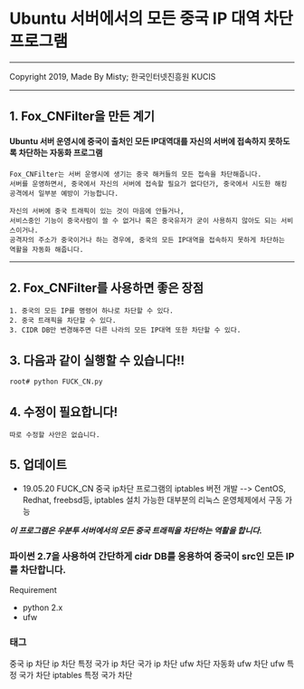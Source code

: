# Ubuntu  서버에서의 모든 중국 IP 대역 차단 프로그램
<hr/>
Copyright 2019, Made By Misty; 한국인터넷진흥원 KUCIS
<hr/>

## 1. Fox_CNFilter을 만든 계기
#### Ubuntu 서버 운영시에 중국이 출처인 모든 IP대역대를 자신의 서버에 접속하지 못하도록 차단하는 자동화 프로그램

```
Fox_CNFilter는 서버 운영시에 생기는 중국 해커들의 모든 접속을 차단해줍니다.
서버를 운영하면서, 중국에서 자신의 서버에 접속할 필요가 없다던가, 중국에서 시도한 해킹 공격에서 일부분 예방이 가능합니다.

자신의 서버에 중국 트래픽이 있는 것이 마음에 안들거나,
서비스중인 기능이 중국사람이 쓸 수 없거나 혹은 중국유저가 굳이 사용하지 않아도 되는 서비스이거나.
공격자의 주소가 중국이거나 하는 경우에, 중국의 모든 IP대역을 접속하지 못하게 차단하는 역활을 자동화 해줍니다.
```
<hr>


## 2. Fox_CNFilter를 사용하면 좋은 장점
```
1. 중국의 모든 IP를 명령어 하나로 차단할 수 있다.
2. 중국 트래픽을 차단할 수 있다.
3. CIDR DB만 변경해주면 다른 나라의 모든 IP대역 또한 차단할 수 있다.
```


## 3. 다음과 같이 실행할 수 있습니다!!
```
root# python FUCK_CN.py
```


## 4. 수정이 필요합니다!
```
따로 수정할 사안은 없습니다.
```

## 5. 업데이트
- 19.05.20
FUCK_CN 중국 ip차단 프로그램의 iptables 버전 개발
--> CentOS, Redhat, freebsd등, iptables 설치 가능한 대부분의 리눅스 운영체제에서 구동 가능


***이 프로그램은 우분투 서버에서의 모든 중국 트래픽을 차단하는 역활을 합니다.***
### 파이썬 2.7을 사용하여 간단하게 cidr DB를 응용하여 중국이 src인 모든 IP를 차단합니다. ###

Requirement
- python 2.x
- ufw

### 태그
중국 ip 차단
ip 차단
특정 국가 ip 차단
국가 ip 차단
ufw 차단 자동화
ufw 차단
ufw 특정 국가 차단
iptables 특정 국가 차단
